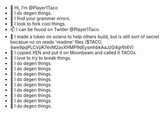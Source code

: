 - 👋 Hi, I’m @Player1Taco
- 👀 I do degen things.
- 🌱 I find your grammer errors.
- 💞️ I look to fork cool things.
- 📫 I can be found on Twitter @Player1Taco.
- 🦖 I made a token on solana to help others build, but is still sort of secret becasue no on reads 'readme' files ($TACO, 4we9pqPLCVpK7evM2avXHMP9dEysmhbkAaJzG4gr6t4V)
- 🦖 I copied XEN and put it on Moonbeam and called it TACOs.
- 💞️ I love to try to break things.
- 👀 I do degen things.
- 👀 I do degen things.
- 👀 I do degen things.
- 👀 I do degen things.
- 👀 I do degen things.
- 👀 I do degen things.
- 👀 I do degen things.
- 👀 I do degen things.
- 👀 I do degen things.

